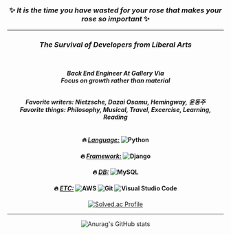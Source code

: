 <div align="center">

### ✨ ___It is the time you have wasted for your rose that makes your rose so important___ ✨
<hr>

### _The Survival of Developers from Liberal Arts_
<br>

___Back End Engineer At Gallery Via\
Focus on growth rather than material___
<br><br>

___Favorite writers: Nietzsche, Dazai Osamu, Hemingway, 윤동주\
Favorite things: Philosophy, Musical, Travel, Excercise, Learning, Reading___
<br><br>

#### :fire: <u>___Language:___</u> ![Python](https://img.shields.io/badge/Python-3776AB?style=flat-square&logo=Python&logoColor=white)

#### :fire: <u>___Framework:___</u> ![Django](https://img.shields.io/badge/Django-092E20?style=flat-square&logo=Django&logoColor=white)

#### :fire: <u>___DB:___</u> ![MySQL](https://img.shields.io/badge/MySQL-4479A1?style=flat-square&logo=Mysql&logoColor=white)

#### :fire: <u>___ETC:___</u> ![AWS](https://img.shields.io/badge/Amazon%20AWS-232F3E?style=flat-square&logo=Amazon%20AWS&logoColor=white) ![Git](https://img.shields.io/badge/Git-F05032?style=flat-square&logo=Git&logoColor=white) ![Visual Studio Code](https://img.shields.io/badge/Visual%20Studio%20Code-007ACC?style=flat-square&logo=Visual%20Studio%20Code&logoColor=white)

[![Solved.ac Profile](http://mazassumnida.wtf/api/v2/generate_badge?boj=chinup1004)](https://solved.ac/chinup1004/)<br><hr>

![Anurag's GitHub stats](https://github-readme-stats.vercel.app/api?username=DevDior&theme=radical&count_private=true)

</div>
